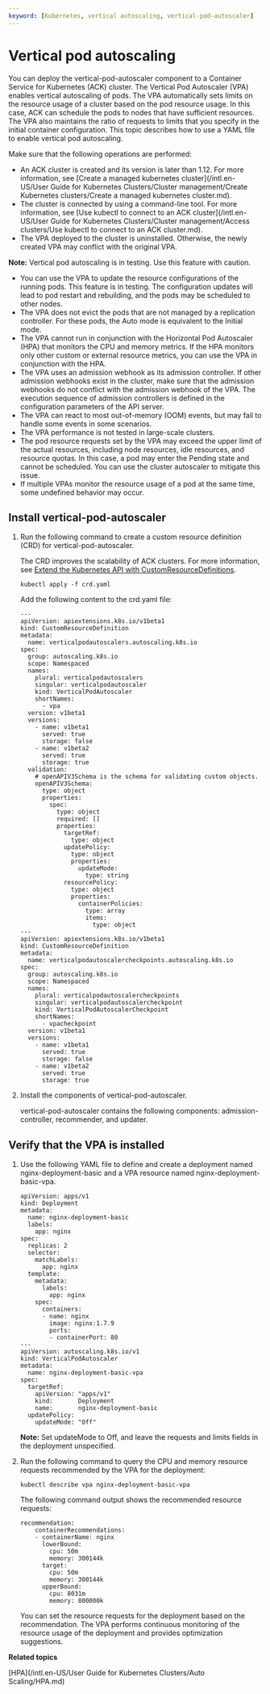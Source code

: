 ```yaml
---
keyword: [Kubernetes, vertical autoscaling, vertical-pod-autoscaler]
---
```


# Vertical pod autoscaling

You can deploy the vertical-pod-autoscaler component to a Container Service for Kubernetes \(ACK\) cluster. The Vertical Pod Autoscaler \(VPA\) enables vertical autoscaling of pods. The VPA automatically sets limits on the resource usage of a cluster based on the pod resource usage. In this case, ACK can schedule the pods to nodes that have sufficient resources. The VPA also maintains the ratio of requests to limits that you specify in the initial container configuration. This topic describes how to use a YAML file to enable vertical pod autoscaling.

Make sure that the following operations are performed:

-   An ACK cluster is created and its version is later than 1.12. For more information, see [Create a managed kubernetes cluster](/intl.en-US/User Guide for Kubernetes Clusters/Cluster management/Create Kubernetes clusters/Create a managed kubernetes cluster.md).
-   The cluster is connected by using a command-line tool. For more information, see [Use kubectl to connect to an ACK cluster](/intl.en-US/User Guide for Kubernetes Clusters/Cluster management/Access clusters/Use kubectl to connect to an ACK cluster.md).
-   The VPA deployed to the cluster is uninstalled. Otherwise, the newly created VPA may conflict with the original VPA.

**Note:** Vertical pod autoscaling is in testing. Use this feature with caution.

-   You can use the VPA to update the resource configurations of the running pods. This feature is in testing. The configuration updates will lead to pod restart and rebuilding, and the pods may be scheduled to other nodes.
-   The VPA does not evict the pods that are not managed by a replication controller. For these pods, the Auto mode is equivalent to the Initial mode.
-   The VPA cannot run in conjunction with the Horizontal Pod Autoscaler \(HPA\) that monitors the CPU and memory metrics. If the HPA monitors only other custom or external resource metrics, you can use the VPA in conjunction with the HPA.
-   The VPA uses an admission webhook as its admission controller. If other admission webhooks exist in the cluster, make sure that the admission webhooks do not conflict with the admission webhook of the VPA. The execution sequence of admission controllers is defined in the configuration parameters of the API server.
-   The VPA can react to most out-of-memory \(OOM\) events, but may fail to handle some events in some scenarios.
-   The VPA performance is not tested in large-scale clusters.
-   The pod resource requests set by the VPA may exceed the upper limit of the actual resources, including node resources, idle resources, and resource quotas. In this case, a pod may enter the Pending state and cannot be scheduled. You can use the cluster autoscaler to mitigate this issue.
-   If multiple VPAs monitor the resource usage of a pod at the same time, some undefined behavior may occur.

## Install vertical-pod-autoscaler

1.  Run the following command to create a custom resource definition \(CRD\) for vertical-pod-autoscaler.

    The CRD improves the scalability of ACK clusters. For more information, see [Extend the Kubernetes API with CustomResourceDefinitions](https://kubernetes.io/docs/tasks/extend-kubernetes/custom-resources/custom-resource-definitions/).

    ```
    kubectl apply -f crd.yaml
    ```

    Add the following content to the crd.yaml file:

    ```
    ---
    apiVersion: apiextensions.k8s.io/v1beta1
    kind: CustomResourceDefinition
    metadata:
      name: verticalpodautoscalers.autoscaling.k8s.io
    spec:
      group: autoscaling.k8s.io
      scope: Namespaced
      names:
        plural: verticalpodautoscalers
        singular: verticalpodautoscaler
        kind: VerticalPodAutoscaler
        shortNames:
          - vpa
      version: v1beta1
      versions:
        - name: v1beta1
          served: true
          storage: false
        - name: v1beta2
          served: true
          storage: true
      validation:
        # openAPIV3Schema is the schema for validating custom objects.
        openAPIV3Schema:
          type: object
          properties:
            spec:
              type: object
              required: []
              properties:
                targetRef:
                  type: object
                updatePolicy:
                  type: object
                  properties:
                    updateMode:
                      type: string
                resourcePolicy:
                  type: object
                  properties:
                    containerPolicies:
                      type: array
                      items:
                        type: object
    ---
    apiVersion: apiextensions.k8s.io/v1beta1
    kind: CustomResourceDefinition
    metadata:
      name: verticalpodautoscalercheckpoints.autoscaling.k8s.io
    spec:
      group: autoscaling.k8s.io
      scope: Namespaced
      names:
        plural: verticalpodautoscalercheckpoints
        singular: verticalpodautoscalercheckpoint
        kind: VerticalPodAutoscalerCheckpoint
        shortNames:
          - vpacheckpoint
      version: v1beta1
      versions:
        - name: v1beta1
          served: true
          storage: false
        - name: v1beta2
          served: true
          storage: true
    ```

2.  Install the components of vertical-pod-autoscaler.

    vertical-pod-autoscaler contains the following components: admission-controller, recommender, and updater.




## Verify that the VPA is installed

1.  Use the following YAML file to define and create a deployment named nginx-deployment-basic and a VPA resource named nginx-deployment-basic-vpa.

    ```
    apiVersion: apps/v1
    kind: Deployment
    metadata:
      name: nginx-deployment-basic
      labels:
        app: nginx
    spec:
      replicas: 2
      selector:
        matchLabels:
          app: nginx
      template:
        metadata:
          labels:
            app: nginx
        spec:
          containers:
          - name: nginx
            image: nginx:1.7.9
            ports:
            - containerPort: 80
    ---
    apiVersion: autoscaling.k8s.io/v1
    kind: VerticalPodAutoscaler
    metadata:
      name: nginx-deployment-basic-vpa
    spec:
      targetRef:
        apiVersion: "apps/v1"
        kind:       Deployment
        name:       nginx-deployment-basic
      updatePolicy:
        updateMode: "Off"
    ```

    **Note:** Set updateMode to Off, and leave the requests and limits fields in the deployment unspecified.

2.  Run the following command to query the CPU and memory resource requests recommended by the VPA for the deployment:

    ```
    kubectl describe vpa nginx-deployment-basic-vpa
    ```

    The following command output shows the recommended resource requests:

    ```
    recommendation:
        containerRecommendations:
        - containerName: nginx
          lowerBound:
            cpu: 50m
            memory: 300144k
          target:
            cpu: 50m
            memory: 300144k
          upperBound:
            cpu: 8031m
            memory: 800000k
    ```

    You can set the resource requests for the deployment based on the recommendation. The VPA performs continuous monitoring of the resource usage of the deployment and provides optimization suggestions.


**Related topics**  


[HPA](/intl.en-US/User Guide for Kubernetes Clusters/Auto Scaling/HPA.md)

